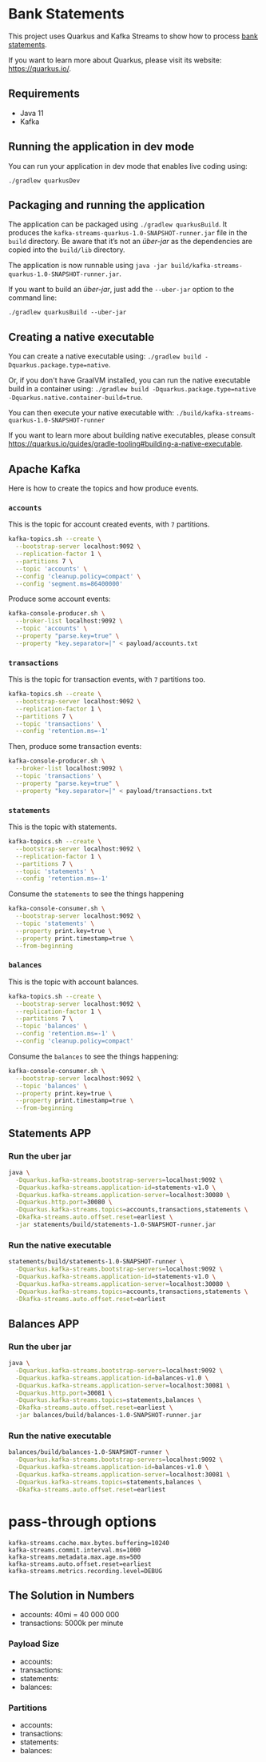 # Bank Statements

This project uses Quarkus and Kafka Streams to show how to process 
[bank statements](https://en.wikipedia.org/wiki/Bank_statement).

If you want to learn more about Quarkus, please visit its website: https://quarkus.io/.

## Requirements

- Java 11
- Kafka

## Running the application in dev mode

You can run your application in dev mode that enables live coding using:
```
./gradlew quarkusDev
```

## Packaging and running the application

The application can be packaged using `./gradlew quarkusBuild`.
It produces the `kafka-streams-quarkus-1.0-SNAPSHOT-runner.jar` file in the `build` directory.
Be aware that it’s not an _über-jar_ as the dependencies are copied into the `build/lib` directory.

The application is now runnable using `java -jar build/kafka-streams-quarkus-1.0-SNAPSHOT-runner.jar`.

If you want to build an _über-jar_, just add the `--uber-jar` option to the command line:
```
./gradlew quarkusBuild --uber-jar
```

## Creating a native executable

You can create a native executable using: `./gradlew build -Dquarkus.package.type=native`.

Or, if you don't have GraalVM installed, you can run the native executable build in a container using: `./gradlew build -Dquarkus.package.type=native -Dquarkus.native.container-build=true`.

You can then execute your native executable with: `./build/kafka-streams-quarkus-1.0-SNAPSHOT-runner`

If you want to learn more about building native executables, please consult https://quarkus.io/guides/gradle-tooling#building-a-native-executable.

## Apache Kafka

Here is how to create the topics and how produce events.

### `accounts`

This is the topic for account created events, with `7` partitions.

```bash
kafka-topics.sh --create \
  --bootstrap-server localhost:9092 \
  --replication-factor 1 \
  --partitions 7 \
  --topic 'accounts' \
  --config 'cleanup.policy=compact' \
  --config 'segment.ms=86400000' 
```

Produce some account events:

```bash
kafka-console-producer.sh \
  --broker-list localhost:9092 \
  --topic 'accounts' \
  --property "parse.key=true" \
  --property "key.separator=|" < payload/accounts.txt
```

### `transactions`

This is the topic for transaction events, with `7` partitions too.

```bash
kafka-topics.sh --create \
  --bootstrap-server localhost:9092 \
  --replication-factor 1 \
  --partitions 7 \
  --topic 'transactions' \
  --config 'retention.ms=-1' 
```

Then, produce some transaction events:

```bash
kafka-console-producer.sh \
  --broker-list localhost:9092 \
  --topic 'transactions' \
  --property "parse.key=true" \
  --property "key.separator=|" < payload/transactions.txt
```

### `statements`

This is the topic with statements.

```bash
kafka-topics.sh --create \
  --bootstrap-server localhost:9092 \
  --replication-factor 1 \
  --partitions 7 \
  --topic 'statements' \
  --config 'retention.ms=-1' 
```

Consume the `statements` to see the things happening

```bash
kafka-console-consumer.sh \
  --bootstrap-server localhost:9092 \
  --topic 'statements' \
  --property print.key=true \
  --property print.timestamp=true \
  --from-beginning
```

### `balances`

This is the topic with account balances.

```bash
kafka-topics.sh --create \
  --bootstrap-server localhost:9092 \
  --replication-factor 1 \
  --partitions 7 \
  --topic 'balances' \
  --config 'retention.ms=-1' \
  --config 'cleanup.policy=compact'
```

Consume the `balances` to see the things happening:

```bash
kafka-console-consumer.sh \
  --bootstrap-server localhost:9092 \
  --topic 'balances' \
  --property print.key=true \
  --property print.timestamp=true \
  --from-beginning
```

## Statements APP

### Run the uber jar

```bash
java \
  -Dquarkus.kafka-streams.bootstrap-servers=localhost:9092 \
  -Dquarkus.kafka-streams.application-id=statements-v1.0 \
  -Dquarkus.kafka-streams.application-server=localhost:30080 \
  -Dquarkus.http.port=30080 \
  -Dquarkus.kafka-streams.topics=accounts,transactions,statements \
  -Dkafka-streams.auto.offset.reset=earliest \
  -jar statements/build/statements-1.0-SNAPSHOT-runner.jar
```

### Run the native executable

```bash
statements/build/statements-1.0-SNAPSHOT-runner \
  -Dquarkus.kafka-streams.bootstrap-servers=localhost:9092 \
  -Dquarkus.kafka-streams.application-id=statements-v1.0 \
  -Dquarkus.kafka-streams.application-server=localhost:30080 \
  -Dquarkus.kafka-streams.topics=accounts,transactions,statements \
  -Dkafka-streams.auto.offset.reset=earliest
```

## Balances APP

### Run the uber jar

```bash
java \
  -Dquarkus.kafka-streams.bootstrap-servers=localhost:9092 \
  -Dquarkus.kafka-streams.application-id=balances-v1.0 \
  -Dquarkus.kafka-streams.application-server=localhost:30081 \
  -Dquarkus.http.port=30081 \
  -Dquarkus.kafka-streams.topics=statements,balances \
  -Dkafka-streams.auto.offset.reset=earliest \
  -jar balances/build/balances-1.0-SNAPSHOT-runner.jar
```

### Run the native executable

```bash
balances/build/balances-1.0-SNAPSHOT-runner \
  -Dquarkus.kafka-streams.bootstrap-servers=localhost:9092 \
  -Dquarkus.kafka-streams.application-id=balances-v1.0 \
  -Dquarkus.kafka-streams.application-server=localhost:30081 \
  -Dquarkus.kafka-streams.topics=statements,balances \
  -Dkafka-streams.auto.offset.reset=earliest
```

# pass-through options

```properties
kafka-streams.cache.max.bytes.buffering=10240
kafka-streams.commit.interval.ms=1000
kafka-streams.metadata.max.age.ms=500
kafka-streams.auto.offset.reset=earliest
kafka-streams.metrics.recording.level=DEBUG
```

## The Solution in Numbers

- accounts: 40mi = 40 000 000
- transactions: 5000k per minute

### Payload Size

- accounts: 
- transactions: 
- statements: 
- balances:

### Partitions

- accounts:
- transactions: 
- statements:
- balances: